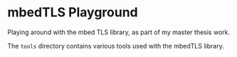 # mbedTLS Playground

Playing around with the mbed TLS library, as part of my master thesis work.

The `tools` directory contains various tools used with the mbedTLS library.
